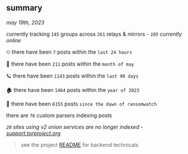 
## summary
_may 19th, 2023_

currently tracking `145` groups across `261` relays & mirrors - _`105` currently online_

⏲ there have been `7` posts within the `last 24 hours`

🦈 there have been `211` posts within the `month of may`

🪐 there have been `1143` posts within the `last 90 days`

🏚 there have been `1464` posts within the `year of 2023`

🦕 there have been `6155` posts `since the dawn of ransomwatch`

there are `76` custom parsers indexing posts

_`20` sites using v2 onion services are no longer indexed - [support.torproject.org](https://support.torproject.org/onionservices/v2-deprecation/)_

> see the project [README](https://github.com/joshhighet/ransomwatch#ransomwatch--) for backend technicals
